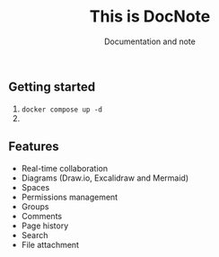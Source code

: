 <div align="center">
    <h1><b>This is DocNote</b></h1>
    <p>
        Documentation and note
        <br />
    </p>
</div>
<br />

## Getting started

1. `docker compose up -d`
2.

## Features

- Real-time collaboration
- Diagrams (Draw.io, Excalidraw and Mermaid)
- Spaces
- Permissions management
- Groups
- Comments
- Page history
- Search
- File attachment
